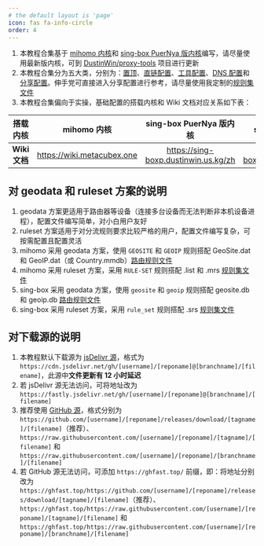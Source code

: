 ```yaml
---
# the default layout is 'page'
icon: fas fa-info-circle
order: 4
---
```


1. 本教程合集基于 [mihomo 内核](https://github.com/MetaCubeX/mihomo)和 [sing-box PuerNya 版内核](https://github.com/PuerNya/sing-box/tree/building)编写，请尽量使用最新版内核，可到 [DustinWin/proxy-tools](https://github.com/DustinWin/proxy-tools) 项目进行更新
2. 本教程合集分为五大类，分别为：[置顶](https://proxy-tutorials.dustinwin.us.kg/categories/%E7%BD%AE%E9%A1%B6/)、[直链配置](https://proxy-tutorials.dustinwin.us.kg/categories/%E7%9B%B4%E9%93%BE%E9%85%8D%E7%BD%AE/)、[工具配置](https://proxy-tutorials.dustinwin.us.kg/categories/%E5%B7%A5%E5%85%B7%E9%85%8D%E7%BD%AE/)、[DNS 配置](https://proxy-tutorials.dustinwin.us.kg/categories/dns-%E9%85%8D%E7%BD%AE/)和[分享配置](https://proxy-tutorials.dustinwin.us.kg/categories/%E5%88%86%E4%BA%AB%E9%85%8D%E7%BD%AE/)。伸手党可直接进入分享配置进行参考，请尽量使用我定制的[规则集文件](https://github.com/DustinWin/ruleset_geodata)
3. 本教程合集偏向于实操，基础配置的搭载内核和 Wiki 文档对应关系如下表：

|   搭载内核    |         mihomo 内核          |        sing-box PuerNya 版内核         |           sing-box 内核            |
| :-----------: | :--------------------------: | :------------------------------------: | :--------------------------------: |
| **Wiki 文档** | <https://wiki.metacubex.one> | <https://sing-boxp.dustinwin.us.kg/zh> | <https://sing-box.sagernet.org/zh> |

## 对 geodata 和 ruleset 方案的说明
1. geodata 方案更适用于路由器等设备（连接多台设备而无法判断非本机设备进程），配置文件编写简单，对小白用户友好
2. ruleset 方案适用于对分流规则要求比较严格的用户，配置文件编写复杂，可按需配置且配置灵活
3. mihomo 采用 geodata 方案，使用 `GEOSITE` 和 `GEOIP` 规则搭配 GeoSite.dat 和 GeoIP.dat（或 Country.mmdb）[路由规则文件](https://github.com/DustinWin/ruleset_geodata?tab=readme-ov-file#%E4%B8%80-geodata-%E6%96%87%E4%BB%B6%E8%AF%B4%E6%98%8E)
4. mihomo 采用 ruleset 方案，采用 `RULE-SET` 规则搭配 .list 和 .mrs [规则集文件](https://github.com/DustinWin/ruleset_geodata?tab=readme-ov-file#%E4%BA%8C-ruleset-%E8%A7%84%E5%88%99%E9%9B%86%E6%96%87%E4%BB%B6%E8%AF%B4%E6%98%8E)
5. sing-box 采用 geodata 方案，使用 `geosite` 和 `geoip` 规则搭配 geosite.db 和 geoip.db [路由规则文件](https://github.com/DustinWin/ruleset_geodata?tab=readme-ov-file#%E4%B8%80-geodata-%E6%96%87%E4%BB%B6%E8%AF%B4%E6%98%8E)
6. sing-box 采用 ruleset 方案，采用 `rule_set` 规则搭配 .srs [规则集文件](https://github.com/DustinWin/ruleset_geodata?tab=readme-ov-file#%E4%BA%8C-ruleset-%E8%A7%84%E5%88%99%E9%9B%86%E6%96%87%E4%BB%B6%E8%AF%B4%E6%98%8E)

## 对下载源的说明
1. 本教程默认下载源为 [jsDelivr 源](https://www.jsdelivr.com/github)，格式为 `https://cdn.jsdelivr.net/gh/[username]/[reponame]@[branchname]/[filename]`，此源中**文件更新有 12 小时延迟**
2. 若 jsDelivr 源无法访问，可将地址改为 `https://fastly.jsdelivr.net/gh/[username]/[reponame]@[branchname]/[filename]`
3. 推荐使用 [GitHub 源](https://github.com)，格式分别为 `https://github.com/[username]/[reponame]/releases/download/[tagname]/[filename]`（推荐）、`https://raw.githubusercontent.com/[username]/[reponame]/[tagname]/[filename]` 和 `https://raw.githubusercontent.com/[username]/[reponame]/[branchname]/[filename]`
4. 若 GitHub 源无法访问，可添加 `https://ghfast.top/` 前缀，即：将地址分别改为 `https://ghfast.top/https://github.com/[username]/[reponame]/releases/download/[tagname]/[filename]`（推荐）、`https://ghfast.top/https://raw.githubusercontent.com/[username]/[reponame]/[tagname]/[filename]` 和 `https://ghfast.top/https://raw.githubusercontent.com/[username]/[reponame]/[branchname]/[filename]`
